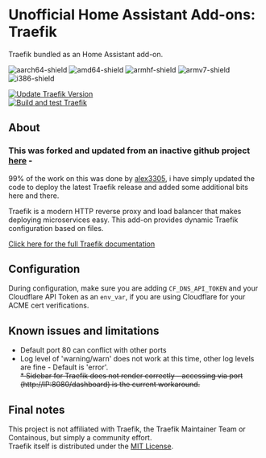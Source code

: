 # Unofficial Home Assistant Add-ons: Traefik

Traefik bundled as an Home Assistant add-on.

![aarch64-shield](https://img.shields.io/badge/aarch64-yes-green)
![amd64-shield](https://img.shields.io/badge/amd64-yes-green)
![armhf-shield](https://img.shields.io/badge/armhf-yes-green)
![armv7-shield](https://img.shields.io/badge/armv7-yes-green)
![i386-shield](https://img.shields.io/badge/i386-yes-green)

[![Update Traefik Version](https://github.com/boomam/home-assistant-addons/actions/workflows/update-traefik-version.yml/badge.svg)](https://github.com/boomam/home-assistant-addons/actions/workflows/update-traefik-version.yml)  
[![Build and test Traefik](https://github.com/boomam/home-assistant-addons/actions/workflows/build_traefik.yml/badge.svg)](https://github.com/boomam/home-assistant-addons/actions/workflows/build_traefik.yml)

## About
### This was forked and updated from an inactive github project [here](https://alxx.nl/home-assistant-addons/) -  
99% of the work on this was done by [alex3305](https://github.com/alex3305), i have simply updated the code to deploy the latest Traefik release and added some additional bits here and there.  

Traefik is a modern HTTP reverse proxy and load balancer that makes deploying microservices easy. This add-on provides dynamic Traefik configuration based on files.  

[Click here for the full Traefik documentation](https://docs.traefik.io/)  

## Configuration
During configuration, make sure you are adding `CF_DNS_API_TOKEN` and your Cloudflare API Token as an `env_var`, if you are using Cloudflare for your ACME cert verifications.  

## Known issues and limitations

* Default port 80 can conflict with other ports  
* Log level of 'warning/warn' does not work at this time, other log levels are fine - Default is 'error'.  
~~* Sidebar for Traefik does not render correctly - accessing via port (http://IP:8080/dashboard) is the current workaround.~~  

## Final notes

This project is not affiliated with Traefik, the Traefik Maintainer Team or Containous, but simply a community effort.  
Traefik itself is distributed under the [MIT License](https://github.com/containous/traefik/blob/master/LICENSE.md).  
